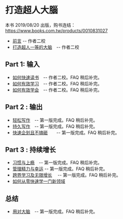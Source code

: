 # 打造超人大腦

本书 2019/08/20 出版，购书连结：https://www.books.com.tw/products/0010831027

* [前言](00.md) -- 作者二校
* [打造超人一等的大脑](01.md)　-- 作者二校

## Part 1: 输入

* [如何快速读书](02.md)　-- 作者二校。FAQ 稍后补完。
* [如何有效学习](03.md)　-- 作者二校。FAQ 稍后补完。
* [如何有效学会](04.md)　-- 作者二校。FAQ 稍后补完。

## Part 2 : 输出

* [轻松写作](05.md)　-- 第一版完成。FAQ 稍后补完。
* [持久写作](06.md)　-- 第一版完成。FAQ 稍后补完。
* [快速企划且不搞砸](07.md)　　-- 第一版完成。FAQ 稍后补完。

## Part 3 : 持续增长

* [习惯与上瘾](08.md)　-- 第一版完成。FAQ 稍后补完。
* [管理精力与幸运](09.md) -- 第一版完成。FAQ 稍后补完。
* [跨界学习及无限增长](10.md)　 -- 第一版完成。FAQ 稍后补完。
* [如何从零快速学一门新领域](11.md)
## 总结

* [用对大脑](12.md)　-- 第一版完成。FAQ 稍后补完。
